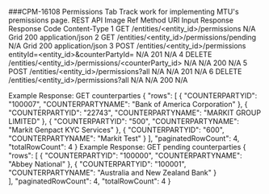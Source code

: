 ###CPM-16108 Permissions Tab
Track work for implementing MTU's premissions page.
REST API
Image Ref	Method	URI	Input	Response	Response Code	Content-Type
1	GET	/entities/<entity_id>/permissions	N/A	Grid	200	application/json
2	GET	/entities/<entity_id>/permissions/pending	N/A	Grid	200	application/json
3	POST	/entities/<entity_id>/permissions	entityId=<entity_id>&counterPartyId=<counterPartyId>	N/A	201	N/A
4	DELETE	/entities/<entity_id>/permissions/<counterParty_id>	N/A	N/A	200	N/A
5	POST	/entities/<entity_id>/permissions?all	N/A	N/A	201	N/A
6	DELETE	/entities/<entity_id>/permissions?all	N/A	N/A	200	N/A


Example Response: GET counterparties
{
    "rows": [
        {
            "COUNTERPARTYID": "100007",
            "COUNTERPARTYNAME": "Bank of America Corporation"
        },
        {
            "COUNTERPARTYID": "22743",
            "COUNTERPARTYNAME": "MARKIT GROUP LIMITED"
        },
        {
            "COUNTERPARTYID": "500",
            "COUNTERPARTYNAME": "Markit Genpact KYC Services"
        },
        {
            "COUNTERPARTYID": "600",
            "COUNTERPARTYNAME": "Markit Test"
        }
    ],
    "paginatedRowCount": 4,
    "totalRowCount": 4
}
Example Response: GET pending counterparties
	{
    "rows": [
        {
            "COUNTERPARTYID": "100000",
            "COUNTERPARTYNAME": "Abbey National"
        },
        {
            "COUNTERPARTYID": "100001",
            "COUNTERPARTYNAME": "Australia and New Zealand Bank"
        }   
	],
    "paginatedRowCount": 4,
    "totalRowCount": 4
}